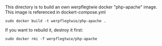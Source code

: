 This directory is to build an own werpflegtwie docker "php-apache" image. This image is referenced in dockert-compose.yml

```
sudo docker build -t werpflegtwie/php-apache .
```

If you want to rebuild it, destroy it first:

```
sudo docker rmi -f werpflegtwie/php-apache
```